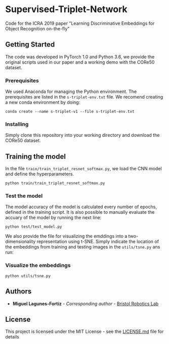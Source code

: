 # Supervised-Triplet-Network

Code for the ICRA 2019 paper "Learning Discriminative Embeddings for Object Recognition on-the-fly"

## Getting Started

The code was developed in PyTorch 1.0 and Python 3.6, we provide the original scripts used in our paper and a working demo with the CORe50 dataset.
### Prerequisites

We used Anaconda for managing the Python environment. The prerequisites are listed in the ```s-triplet-env.txt``` file. We recomend
creating a new conda environment by doing:


```
conda create --name s-triplet-v1 --file s-triplet-env.txt
```

### Installing

Simply clone this repository into your working directory and download the CORe50 dataset.

## Training the model

In the file ```train/train_triplet_resnet_softmax.py```, we load the CNN model and define the hyperparameters. 

```
python train/train_triplet_resnet_softmax.py
```

### Test the model

The model accuracy of the model is calculated every number of epochs, defined in the training script. It is also possible to manually
evaluate the accuary of the model by running the next line:

```
python test/test_model.py
```

We also provide the file for visualizing the emddings into a two-dimensionality representation using t-SNE. Simply indicate the location of
the embeddings from training and testing images in the ```utils/tsne.py``` ans run:

### Visualize the embeddings
```
python utils/tsne.py
```


## Authors

* **Miguel Lagunes-Fortiz** - *Corresponding author* - [Bristol Robotics Lab](https://github.com/MikeLagunes)

## License

This project is licensed under the MIT License - see the [LICENSE.md](LICENSE.md) file for details
